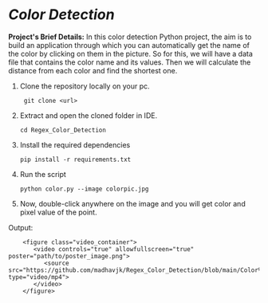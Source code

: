 # ***Color Detection***

**Project's Brief Details:**  In this color detection Python project, the aim is to build an application through which you can automatically get the name of the color by clicking on them in the picture. So for this, we will have a data file that contains the color name and its values. Then we will calculate the distance from each color and find the shortest one.

1.  Clone the repository locally on your pc.
         
         git clone <url>
  
2.  Extract and open the cloned folder in IDE.

        cd Regex_Color_Detection

3.  Install the required dependencies
        
        pip install -r requirements.txt
        
4.  Run the script
        
        python color.py --image colorpic.jpg
        
5.  Now, double-click anywhere on the image and you will get color and pixel value of the point.  

Output:

<!-- blank line -->
        
        <figure class="video_container">
           <video controls="true" allowfullscreen="true" poster="path/to/poster_image.png">
              <source src="https://github.com/madhavjk/Regex_Color_Detection/blob/main/Color%20Detection.mp4" type="video/mp4">
           </video>
        </figure>
<!-- blank line -->


